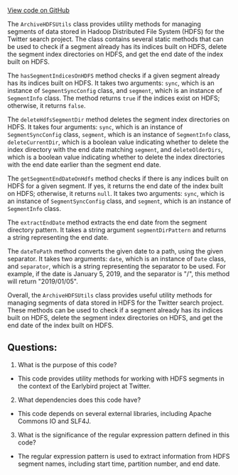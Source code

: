[View code on GitHub](https://github.com/misbahsy/the-algorithm/src/java/com/twitter/search/earlybird/archive/ArchiveHDFSUtils.java)

The `ArchiveHDFSUtils` class provides utility methods for managing segments of data stored in Hadoop Distributed File System (HDFS) for the Twitter search project. The class contains several static methods that can be used to check if a segment already has its indices built on HDFS, delete the segment index directories on HDFS, and get the end date of the index built on HDFS. 

The `hasSegmentIndicesOnHDFS` method checks if a given segment already has its indices built on HDFS. It takes two arguments: `sync`, which is an instance of `SegmentSyncConfig` class, and `segment`, which is an instance of `SegmentInfo` class. The method returns `true` if the indices exist on HDFS; otherwise, it returns `false`. 

The `deleteHdfsSegmentDir` method deletes the segment index directories on HDFS. It takes four arguments: `sync`, which is an instance of `SegmentSyncConfig` class, `segment`, which is an instance of `SegmentInfo` class, `deleteCurrentDir`, which is a boolean value indicating whether to delete the index directory with the end date matching `segment`, and `deleteOlderDirs`, which is a boolean value indicating whether to delete the index directories with the end date earlier than the segment end date. 

The `getSegmentEndDateOnHdfs` method checks if there is any indices built on HDFS for a given segment. If yes, it returns the end date of the index built on HDFS; otherwise, it returns `null`. It takes two arguments: `sync`, which is an instance of `SegmentSyncConfig` class, and `segment`, which is an instance of `SegmentInfo` class.

The `extractEndDate` method extracts the end date from the segment directory pattern. It takes a string argument `segmentDirPattern` and returns a string representing the end date. 

The `dateToPath` method converts the given date to a path, using the given separator. It takes two arguments: `date`, which is an instance of `Date` class, and `separator`, which is a string representing the separator to be used. For example, if the date is January 5, 2019, and the separator is "/", this method will return "2019/01/05".

Overall, the `ArchiveHDFSUtils` class provides useful utility methods for managing segments of data stored in HDFS for the Twitter search project. These methods can be used to check if a segment already has its indices built on HDFS, delete the segment index directories on HDFS, and get the end date of the index built on HDFS.
## Questions: 
 1. What is the purpose of this code?
- This code provides utility methods for working with HDFS segments in the context of the Earlybird project at Twitter.

2. What dependencies does this code have?
- This code depends on several external libraries, including Apache Commons IO and SLF4J.

3. What is the significance of the regular expression pattern defined in this code?
- The regular expression pattern is used to extract information from HDFS segment names, including start time, partition number, and end date.